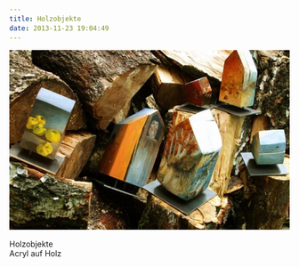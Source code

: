 ```yaml
---
title: Holzobjekte
date: 2013-11-23 19:04:49
---
```

![Holzobjekte](/img/holzobjekte/holzobjekte.jpg)

Holzobjekte<br>
Acryl auf Holz

